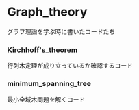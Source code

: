 # Graph_theory  
グラフ理論を学ぶ時に書いたコードたち  


### Kirchhoff's_theorem
行列木定理が成り立っているか確認するコード  


### minimum_spanning_tree  
最小全域木問題を解くコード
